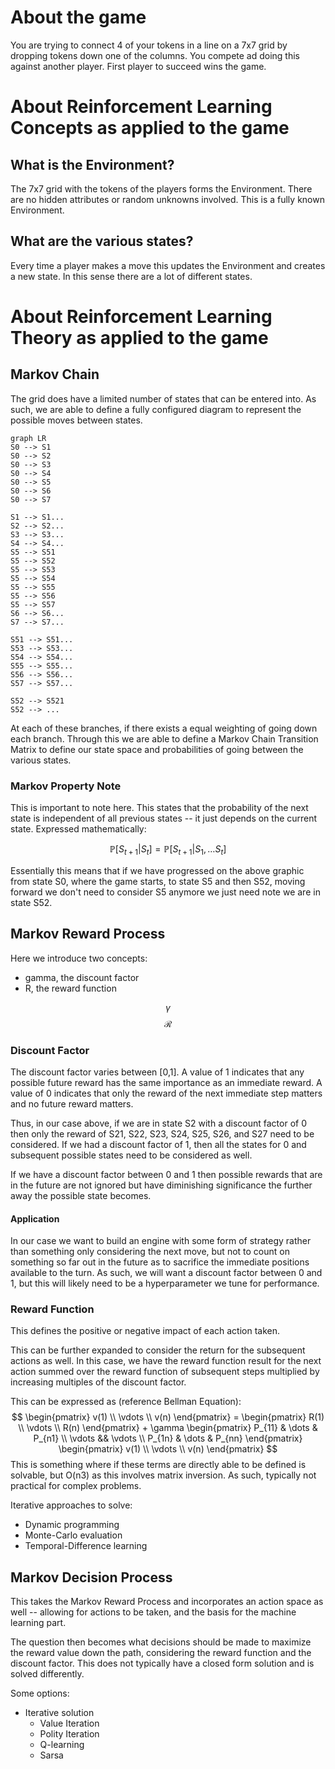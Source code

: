 # About the game
You are trying to connect 4 of your tokens in a line on a 7x7 grid by dropping tokens down one of the columns. You compete ad doing this against another player. First player to succeed wins the game.

# About Reinforcement Learning Concepts as applied to the game
## What is the Environment?
The 7x7 grid with the tokens of the players forms the Environment. There are no hidden attributes or random unknowns involved. This is a fully known Environment.

## What are the various states?
Every time a player makes a move this updates the Environment and creates a new state. In this sense there are a lot of different states.



# About Reinforcement Learning Theory as applied to the game
## Markov Chain
The grid does have a limited number of states that can be entered into. As such, we are able to define a fully configured diagram to represent the possible moves between states.


```mermaid
graph LR
S0 --> S1
S0 --> S2
S0 --> S3
S0 --> S4
S0 --> S5
S0 --> S6
S0 --> S7

S1 --> S1...
S2 --> S2...
S3 --> S3...
S4 --> S4...
S5 --> S51
S5 --> S52
S5 --> S53
S5 --> S54
S5 --> S55
S5 --> S56
S5 --> S57
S6 --> S6...
S7 --> S7...

S51 --> S51...
S53 --> S53...
S54 --> S54...
S55 --> S55...
S56 --> S56...
S57 --> S57...

S52 --> S521
S52 --> ...
```

At each of these branches, if there exists a equal weighting of going down each branch. Through this we are able to define a Markov Chain Transition Matrix to define our state space and probabilities of going between the various states.

### Markov Property Note
This is important to note here. This states that the probability of the next state is independent of all previous states -- it just depends on the current state. Expressed mathematically:

$$\mathbb{P}[S_{t+1}|S_t] = \mathbb{P}[S_{t+1}|S_1, \dots S_t]$$

Essentially this means that if we have progressed on the above graphic from state S0, where the game starts, to state S5 and then S52, moving forward we don't need to consider S5 anymore we just need note we are in state S52.

## Markov Reward Process
Here we introduce two concepts:
* gamma, the discount factor
* R, the reward function

$$\gamma$$
$$\mathscr{R}$$

### Discount Factor
The discount factor varies between [0,1].
A value of 1 indicates that any possible future reward has the same importance as an immediate reward.
A value of 0 indicates that only the reward of the next immediate step matters and no future reward matters.

Thus, in our case above, if we are in state S2 with a discount factor of 0 then only the reward of S21, S22, S23, S24, S25, S26, and S27 need to be considered.
If we had a discount factor of 1, then all the states for 0 and subsequent possible states need to be considered as well.

If we have a discount factor between 0 and 1 then possible rewards that are in the future are not ignored but have diminishing significance the further away the possible state becomes.

#### Application
In our case we want to build an engine with some form of strategy rather than something only considering the next move, but not to count on something so far out in the future as to sacrifice the immediate positions available to the turn. As such, we will want a discount factor between 0 and 1, but this will likely need to be a hyperparameter we tune for performance.

### Reward Function
This defines the positive or negative impact of each action taken.

This can be further expanded to consider the return for the subsequent actions as well. In this case, we have the reward function result for the next action summed over the reward function of subsequent steps multiplied by increasing multiples of the discount factor.

This can be expressed as (reference Bellman Equation):
$$
\begin{pmatrix}
v(1) \\ \vdots \\ v(n)
\end{pmatrix} = \begin{pmatrix}
R(1) \\ \vdots \\ R(n)
\end{pmatrix} + \gamma \begin{pmatrix}
P_{11} & \dots & P_{n1} \\
\vdots && \vdots \\
P_{1n} & \dots & P_{nn}
\end{pmatrix} \begin{pmatrix}
v(1) \\ \vdots \\ v(n)
\end{pmatrix}
$$
This is something where if these terms are directly able to be defined is solvable, but O(n3) as this involves matrix inversion. As such, typically not practical for complex problems.

Iterative approaches to solve:
* Dynamic programming
* Monte-Carlo evaluation
* Temporal-Difference learning

## Markov Decision Process
This takes the Markov Reward Process and incorporates an action space as well -- allowing for actions to be taken, and the basis for the machine learning part.

The question then becomes what decisions should be made to maximize the reward value down the path, considering the reward function and the discount factor.
This does not typically have a closed form solution and is solved differently.

Some options:
* Iterative solution
  * Value Iteration
  * Polity Iteration
  * Q-learning
  * Sarsa
